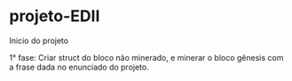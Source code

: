 # projeto-EDII


Inicio do projeto

1° fase: Criar struct do bloco não minerado, e minerar o bloco gênesis com a frase dada no enunciado do projeto.
